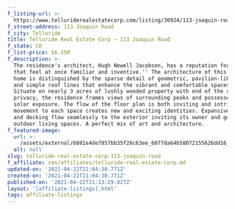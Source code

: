 ```yaml
---
f_listing-url: >-
  https://www.telluriderealestatecorp.com/listing/30924/113-joaquin-road-telluride-co-81435/
f_street-address: 113 Joaquin Road
f_city: Telluride
title: Telluride Real Estate Corp – 113 Joaquin Road
f_state: CO
f_list-price: $6.15M
f_description: >-
  The residence's architect, Hugh Newell Jacobsen, has a reputation for ''spaces
  that feel at once familiar and inventive.'' The architecture of this exquisite
  home is distinguished by the sparse detail of geometric, pavilion-like forms
  and simple roof lines that enhance the vibrant and comfortable spaces within.
  Situate on nearly 3 acres of lushly wooded property with end of the road
  privacy, the residence frames views of surrounding peaks and possesses warm
  solar exposure. The flow of the floor plan is both inviting and intriguing, as
  movement to each space creates new and exciting identities. Expansive patios
  and decking flow seamlessly to the exterior inviting its owner and guests to
  outdoor living spaces. A perfect mix of art and architecture.
f_featured-image:
  url: >-
    /assets/external/6081e4de7857bb35f28c63ee_6077da64b58072155626dd16_6033176d20e1a20191022212309002251000000-o.jpeg
  alt: null
slug: telluride-real-estate-corp-113-joaquin-road
f_affiliate: cms/affiliates/telluride-real-estate-corp.md
updated-on: '2021-04-22T21:04:30.771Z'
created-on: '2021-04-22T21:04:30.771Z'
published-on: '2021-04-22T21:13:29.827Z'
layout: '[affiliate-listings].html'
tags: affiliate-listings
---
```



